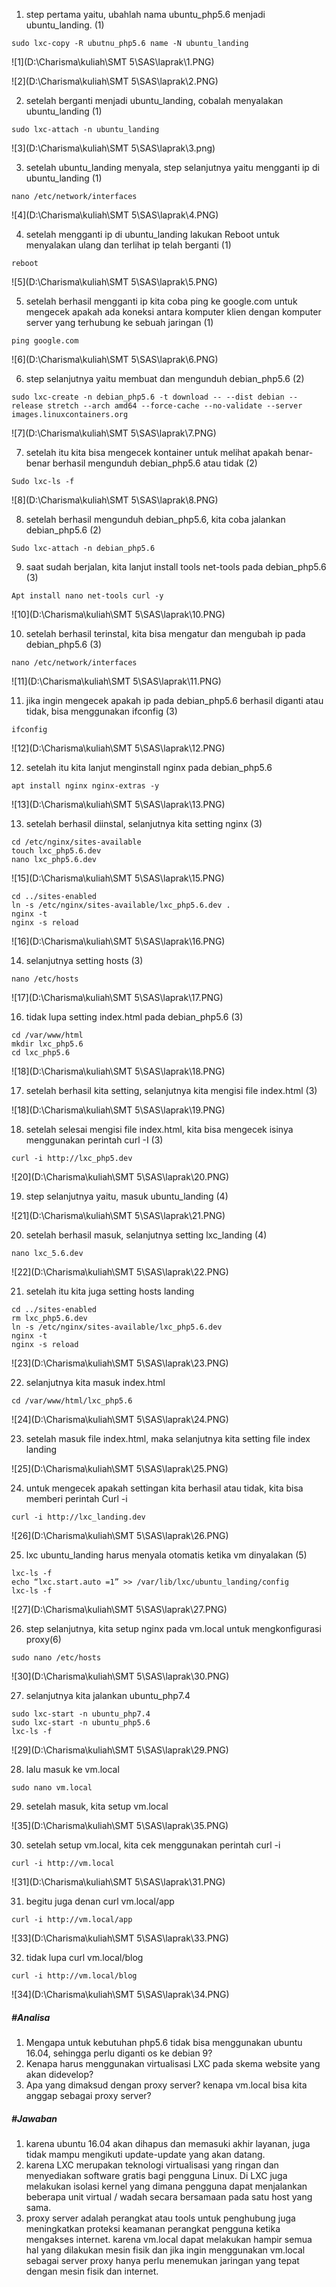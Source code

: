 1. step pertama yaitu, ubahlah nama ubuntu_php5.6 menjadi ubuntu_landing. (1)

```
sudo lxc-copy -R ubutnu_php5.6 name -N ubuntu_landing
```

![1](D:\Charisma\kuliah\SMT 5\SAS\laprak\1.PNG)

![2](D:\Charisma\kuliah\SMT 5\SAS\laprak\2.PNG)

2. setelah berganti menjadi ubuntu_landing,  cobalah menyalakan ubuntu_landing (1)

```
sudo lxc-attach -n ubuntu_landing
```

![3](D:\Charisma\kuliah\SMT 5\SAS\laprak\3.png)

3. setelah ubuntu_landing menyala, step selanjutnya yaitu mengganti ip di ubuntu_landing (1)

```
nano /etc/network/interfaces
```

![4](D:\Charisma\kuliah\SMT 5\SAS\laprak\4.PNG)

4. setelah mengganti ip di ubuntu_landing lakukan Reboot untuk menyalakan ulang dan terlihat ip telah berganti (1)

```
reboot
```

![5](D:\Charisma\kuliah\SMT 5\SAS\laprak\5.PNG)

5. setelah berhasil mengganti ip kita coba ping ke google.com untuk mengecek apakah ada koneksi antara komputer klien dengan komputer server yang terhubung ke sebuah jaringan (1)

```
ping google.com
```

![6](D:\Charisma\kuliah\SMT 5\SAS\laprak\6.PNG)

 

6. step selanjutnya yaitu membuat dan mengunduh debian_php5.6 (2)

```
sudo lxc-create -n debian_php5.6 -t download -- --dist debian --release stretch --arch amd64 --force-cache --no-validate --server images.linuxcontainers.org
```

 ![7](D:\Charisma\kuliah\SMT 5\SAS\laprak\7.PNG)



7. setelah itu kita bisa mengecek kontainer untuk melihat apakah benar-benar berhasil mengunduh debian_php5.6 atau tidak (2)

```
Sudo lxc-ls -f
```

![8](D:\Charisma\kuliah\SMT 5\SAS\laprak\8.PNG)

8. setelah berhasil mengunduh debian_php5.6, kita coba jalankan debian_php5.6 (2)

```
Sudo lxc-attach -n debian_php5.6
```

 

9. saat sudah berjalan, kita lanjut install tools net-tools pada debian_php5.6 (3)

```
Apt install nano net-tools curl -y
```

![10](D:\Charisma\kuliah\SMT 5\SAS\laprak\10.PNG)

10. setelah berhasil terinstal, kita bisa mengatur dan mengubah ip  pada debian_php5.6 (3)

```
nano /etc/network/interfaces
```

![11](D:\Charisma\kuliah\SMT 5\SAS\laprak\11.PNG)

 

11. jika ingin mengecek apakah ip pada debian_php5.6 berhasil diganti atau tidak, bisa menggunakan ifconfig (3)

```
ifconfig
```

![12](D:\Charisma\kuliah\SMT 5\SAS\laprak\12.PNG)



12. setelah itu kita lanjut menginstall nginx pada debian_php5.6

```
apt install nginx nginx-extras -y
```

![13](D:\Charisma\kuliah\SMT 5\SAS\laprak\13.PNG)

 

13. setelah berhasil diinstal, selanjutnya kita setting nginx (3)

```
cd /etc/nginx/sites-available
touch lxc_php5.6.dev
nano lxc_php5.6.dev
```

![15](D:\Charisma\kuliah\SMT 5\SAS\laprak\15.PNG)

```
cd ../sites-enabled
ln -s /etc/nginx/sites-available/lxc_php5.6.dev .
nginx -t
nginx -s reload
```

![16](D:\Charisma\kuliah\SMT 5\SAS\laprak\16.PNG)



14. selanjutnya setting hosts (3)

```
nano /etc/hosts
```

![17](D:\Charisma\kuliah\SMT 5\SAS\laprak\17.PNG)

 

16. tidak lupa setting index.html pada debian_php5.6 (3)

```
cd /var/www/html
mkdir lxc_php5.6
cd lxc_php5.6
```

![18](D:\Charisma\kuliah\SMT 5\SAS\laprak\18.PNG)

 

17. setelah berhasil kita setting, selanjutnya kita mengisi file index.html (3)

![18](D:\Charisma\kuliah\SMT 5\SAS\laprak\19.PNG)

 

18. setelah selesai mengisi file index.html, kita bisa mengecek isinya menggunakan perintah curl -I (3)

```
curl -i http://lxc_php5.dev 
```

 ![20](D:\Charisma\kuliah\SMT 5\SAS\laprak\20.PNG)



19. step selanjutnya yaitu, masuk ubuntu_landing (4)

![21](D:\Charisma\kuliah\SMT 5\SAS\laprak\21.PNG)

 

20. setelah berhasil masuk, selanjutnya setting lxc_landing (4)

```
nano lxc_5.6.dev
```

![22](D:\Charisma\kuliah\SMT 5\SAS\laprak\22.PNG)

 

21. setelah itu kita juga setting hosts landing

```
cd ../sites-enabled
rm lxc_php5.6.dev
ln -s /etc/nginx/sites-available/lxc_php5.6.dev
nginx -t
nginx -s reload

```

![23](D:\Charisma\kuliah\SMT 5\SAS\laprak\23.PNG)

 

22. selanjutnya kita masuk index.html

```
cd /var/www/html/lxc_php5.6
```

![24](D:\Charisma\kuliah\SMT 5\SAS\laprak\24.PNG)

 

23. setelah masuk file index.html, maka selanjutnya kita setting file index landing

![25](D:\Charisma\kuliah\SMT 5\SAS\laprak\25.PNG)

 

24. untuk mengecek apakah settingan kita berhasil atau tidak, kita bisa memberi perintah Curl -i

```
curl -i http://lxc_landing.dev 
```

![26](D:\Charisma\kuliah\SMT 5\SAS\laprak\26.PNG)

 

25. lxc ubuntu_landing harus menyala otomatis ketika vm dinyalakan (5)

```
lxc-ls -f
echo “lxc.start.auto =1” >> /var/lib/lxc/ubuntu_landing/config
lxc-ls -f
```

![27](D:\Charisma\kuliah\SMT 5\SAS\laprak\27.PNG)

 

26. step selanjutnya, kita setup nginx pada vm.local untuk mengkonfigurasi proxy(6)

```
sudo nano /etc/hosts
```

 

![30](D:\Charisma\kuliah\SMT 5\SAS\laprak\30.PNG)

 

27. selanjutnya kita jalankan ubuntu_php7.4

```
sudo lxc-start -n ubuntu_php7.4
sudo lxc-start -n ubuntu_php5.6
lxc-ls -f
```

![29](D:\Charisma\kuliah\SMT 5\SAS\laprak\29.PNG)

 

28. lalu masuk ke vm.local

```
sudo nano vm.local
```

 

29. setelah masuk, kita setup vm.local

![35](D:\Charisma\kuliah\SMT 5\SAS\laprak\35.PNG)



30. setelah setup vm.local, kita cek menggunakan perintah curl -i 

```
curl -i http://vm.local
```

![31](D:\Charisma\kuliah\SMT 5\SAS\laprak\31.PNG)

 

31. begitu juga denan curl vm.local/app

```
curl -i http://vm.local/app
```

![33](D:\Charisma\kuliah\SMT 5\SAS\laprak\33.PNG)



32. tidak lupa curl vm.local/blog

```
curl -i http://vm.local/blog
```

![34](D:\Charisma\kuliah\SMT 5\SAS\laprak\34.PNG)



##### #Analisa

1. Mengapa untuk kebutuhan php5.6 tidak bisa menggunakan ubuntu 16.04, sehingga perlu diganti os ke debian 9?
2. Kenapa harus menggunakan virtualisasi LXC pada skema website yang akan didevelop?
3. Apa yang dimaksud dengan proxy server? kenapa vm.local bisa kita anggap sebagai proxy server?

##### #Jawaban

1. karena ubuntu 16.04 akan dihapus dan memasuki akhir layanan, juga tidak mampu mengikuti update-update yang akan datang.
2. karena LXC merupakan teknologi virtualisasi yang ringan dan menyediakan software gratis bagi pengguna Linux. Di LXC juga melakukan isolasi kernel yang dimana pengguna dapat menjalankan beberapa unit virtual / wadah secara bersamaan pada satu host yang sama.
3. proxy server adalah perangkat atau tools untuk penghubung juga meningkatkan proteksi keamanan perangkat pengguna ketika mengakses internet. karena vm.local dapat  melakukan hampir semua hal yang dilakukan mesin fisik  dan jika ingin menggunakan vm.local sebagai server proxy hanya perlu menemukan jaringan yang tepat dengan mesin fisik dan internet.